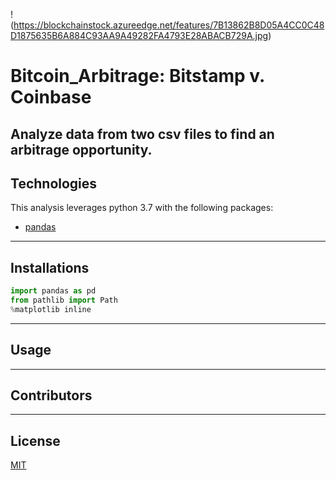 !(https://blockchainstock.azureedge.net/features/7B13862B8D05A4CC0C48D1875635B6A884C93AA9A49282FA4793E28ABACB729A.jpg)
# Bitcoin_Arbitrage: Bitstamp v. Coinbase
Analyze data from two csv files to find an arbitrage opportunity. 
---

## Technologies
This analysis leverages python 3.7 with the following packages:
* [pandas](https://github.com/pandas-dev/pandas)

---
## Installations
```python
import pandas as pd
from pathlib import Path
%matplotlib inline
```
---
## Usage
 

---
## Contributors

---
## License
[MIT](https://github.com/git/git-scm.com/blob/main/MIT-LICENSE.txt)
